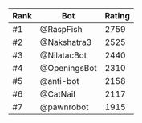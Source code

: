 Rank|Bot|Rating
---|---|---
#1|@RaspFish|2759
#2|@Nakshatra3|2525
#3|@NilatacBot|2440
#4|@OpeningsBot|2310
#5|@anti-bot|2158
#6|@CatNail|2117
#7|@pawnrobot|1915
